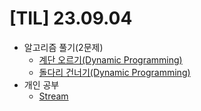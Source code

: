 # [TIL] 23.09.04

* 알고리즘 풀기(2문제)
  * [계단 오르기(Dynamic Programming)](../java_algorithm/inflearn_algorithm_lecture/src/dynamic_programming/계단오르기/Main.java)
  * [돌다리 건너기(Dynamic Programming)](../java_algorithm/inflearn_algorithm_lecture/src/dynamic_programming/돌다리_건너기/Main.java)
* 개인 공부
  * [Stream](../java_study/src/stream/stream.md)
